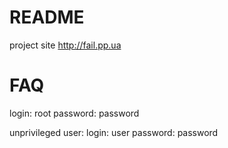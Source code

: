 # README #

project site http://fail.pp.ua

# FAQ #

login: root
password: password

unprivileged user:
login: user
password: password
